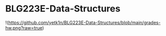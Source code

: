 # BLG223E-Data-Structures
!(https://github.com/yetk1n/BLG223E-Data-Structures/blob/main/grades-hw.png?raw=true)
